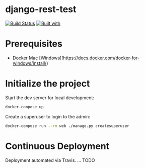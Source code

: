 # django-rest-test

[![Build Status](https://travis-ci.org/grafit-io/grafit.svg?branch=master)](https://travis-ci.org/grafit-io/grafit)
[![Built with](https://img.shields.io/badge/Built_with-Cookiecutter_Django_Rest-F7B633.svg)](https://github.com/agconti/cookiecutter-django-rest)

# Prerequisites

- Docker [Mac](https://docs.docker.com/docker-for-mac/install/) [Windows][https://docs.docker.com/docker-for-windows/install/)

# Initialize the project

Start the dev server for local development:

```bash
docker-compose up
```

Create a superuser to login to the admin:

```bash
docker-compose run --rm web ./manage.py createsuperuser
```


# Continuous Deployment

Deployment automated via Travis. ... TODO

